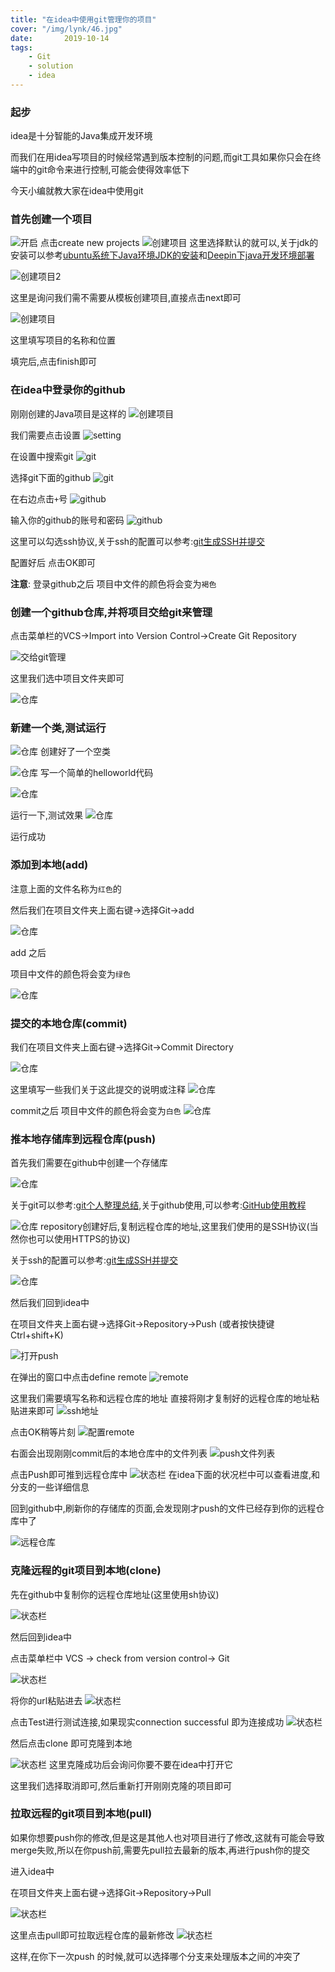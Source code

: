 ```yaml
---
title: "在idea中使用git管理你的项目"
cover: "/img/lynk/46.jpg"
date:       2019-10-14
tags:
	- Git
	- solution
	- idea
---
```













### 起步
idea是十分智能的Java集成开发环境

而我们在用idea写项目的时候经常遇到版本控制的问题,而git工具如果你只会在终端中的git命令来进行控制,可能会使得效率低下

今天小编就教大家在idea中使用git

### 首先创建一个项目

![开启](1.png)
点击create new projects
![创建项目](2.png)
这里选择默认的就可以,关于jdk的安装可以参考[ubuntu系统下Java环境JDK的安装](https://victorfengming.gitee.io/blog/ubuntu-install-jdk/)和[Deepin下java开发环境部署](https://victorfengming.gitee.io/blog/deepin-install-jdk/)

![创建项目2](3.png)

这里是询问我们需不需要从模板创建项目,直接点击next即可

![创建项目](4.png)

这里填写项目的名称和位置

填完后,点击finish即可

### 在idea中登录你的github

刚刚创建的Java项目是这样的
![创建项目](5.png)

我们需要点击设置
![setting](6.png)

在设置中搜索git
![git](7.png)

选择git下面的github
![git](8.png)

在右边点击`+`号
![github](9.png)

输入你的github的账号和密码
![github](10.png)

这里可以勾选ssh协议,关于ssh的配置可以参考:[git生成SSH并提交](https://victorfengming.gitee.io/blog/github-generate-ssh/)

配置好后
点击OK即可

**注意**:
登录github之后
项目中文件的颜色将会变为`褐色`

### 创建一个github仓库,并将项目交给git来管理

点击菜单栏的VCS->Import into Version Control->Create Git Repository

![交给git管理](11.png)

这里我们选中项目文件夹即可

![仓库](12.png)


### 新建一个类,测试运行

![仓库](13.png)
创建好了一个空类

![仓库](14.png)
写一个简单的helloworld代码

![仓库](15.png)

运行一下,测试效果
![仓库](16.png)

运行成功
### 添加到本地(add)
注意上面的文件名称为`红色`的

然后我们在项目文件夹上面右键->选择Git->add

![仓库](17.png)

add 之后

项目中文件的颜色将会变为`绿色`

![仓库](18.png)

### 提交的本地仓库(commit)

我们在项目文件夹上面右键->选择Git->Commit Directory

![仓库](19.png)

这里填写一些我们关于这此提交的说明或注释
![仓库](20.png)

commit之后
项目中文件的颜色将会变为`白色`
![仓库](21.png)

### 推本地存储库到远程仓库(push)

首先我们需要在github中创建一个存储库

![仓库](22.png)

关于git可以参考:[git个人整理总结](https://victorfengming.gitee.io/git/progit-min/),关于github使用,可以参考:[GitHub使用教程](https://blog.csdn.net/nyist327/article/details/38900721)

![仓库](23.png)
repository创建好后,复制远程仓库的地址,这里我们使用的是SSH协议(当然你也可以使用HTTPS的协议)

关于ssh的配置可以参考:[git生成SSH并提交](https://victorfengming.gitee.io/blog/github-generate-ssh/)

![仓库](24.png)

然后我们回到idea中

在项目文件夹上面右键->选择Git->Repository->Push (或者按快捷键Ctrl+shift+K)

![打开push](25.png)

在弹出的窗口中点击define remote
![remote](26.png)

这里我们需要填写名称和远程仓库的地址
直接将刚才复制好的远程仓库的地址粘贴进来即可
![ssh地址](27.png)

点击OK稍等片刻
![配置remote](28.png)

右面会出现刚刚commit后的本地仓库中的文件列表
![push文件列表](29.png)

点击Push即可推到远程仓库中
![状态栏](30.png)
在idea下面的状况栏中可以查看进度,和分支的一些详细信息

回到github中,刷新你的存储库的页面,会发现刚才push的文件已经存到你的远程仓库中了

![远程仓库](31.png)

### 克隆远程的git项目到本地(clone)

先在github中复制你的远程仓库地址(这里使用sh协议)

![状态栏](32.png)

然后回到idea中

点击菜单栏中 VCS -> check from version control-> Git

![状态栏](33.png)

将你的url粘贴进去
![状态栏](34.png)

点击Test进行测试连接,如果现实connection successful 即为连接成功
![状态栏](35.png)

然后点击clone 即可克隆到本地

![状态栏](36.png)
这里克隆成功后会询问你要不要在idea中打开它

这里我们选择取消即可,然后重新打开刚刚克隆的项目即可

### 拉取远程的git项目到本地(pull)
如果你想要push你的修改,但是这是其他人也对项目进行了修改,这就有可能会导致merge失败,所以在你push前,需要先pull拉去最新的版本,再进行push你的提交

进入idea中

在项目文件夹上面右键->选择Git->Repository->Pull 

![状态栏](37.png)

这里点击pull即可拉取远程仓库的最新修改
![状态栏](38.png)

这样,在你下一次push 的时候,就可以选择哪个分支来处理版本之间的冲突了




